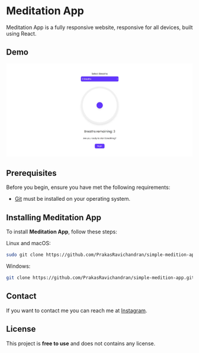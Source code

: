 # Meditation App

 Meditation App is a fully responsive website, responsive for all devices, built using React.

## Demo

![Meditation App Desktop Demo](./preview.jpeg "Desktop Demo")


## Prerequisites

Before you begin, ensure you have met the following requirements:

* [Git](https://git-scm.com/downloads "Download Git") must be installed on your operating system.

## Installing Meditation App

To install **Meditation App**, follow these steps:

Linux and macOS:

```bash
sudo git clone https://github.com/PrakasRavichandran/simple-medition-app.git
```

Windows:

```bash
git clone https://github.com/PrakasRavichandran/simple-medition-app.git
```

## Contact

If you want to contact me you can reach me at [Instagram](https://www.instagram.com/prakashravichandrann/).

## License

This project is **free to use** and does not contains any license.
